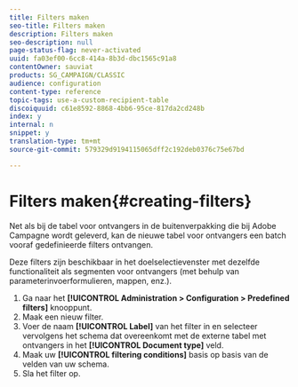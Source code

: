 ```yaml
---
title: Filters maken
seo-title: Filters maken
description: Filters maken
seo-description: null
page-status-flag: never-activated
uuid: fa03ef00-6cc8-414a-8b3d-dbc1565c91a8
contentOwner: sauviat
products: SG_CAMPAIGN/CLASSIC
audience: configuration
content-type: reference
topic-tags: use-a-custom-recipient-table
discoiquuid: c61e8592-8868-4bb6-95ce-817da2cd248b
index: y
internal: n
snippet: y
translation-type: tm+mt
source-git-commit: 579329d9194115065dff2c192deb0376c75e67bd

---
```



# Filters maken{#creating-filters}

Net als bij de tabel voor ontvangers in de buitenverpakking die bij Adobe Campagne wordt geleverd, kan de nieuwe tabel voor ontvangers een batch vooraf gedefinieerde filters ontvangen.

Deze filters zijn beschikbaar in het doelselectievenster met dezelfde functionaliteit als segmenten voor ontvangers (met behulp van parameterinvoerformulieren, mappen, enz.).

1. Ga naar het **[!UICONTROL Administration > Configuration > Predefined filters]** knooppunt.
1. Maak een nieuw filter.
1. Voer de naam **[!UICONTROL Label]** van het filter in en selecteer vervolgens het schema dat overeenkomt met de externe tabel met ontvangers in het **[!UICONTROL Document type]** veld.
1. Maak uw **[!UICONTROL filtering conditions]** basis op basis van de velden van uw schema.
1. Sla het filter op.

